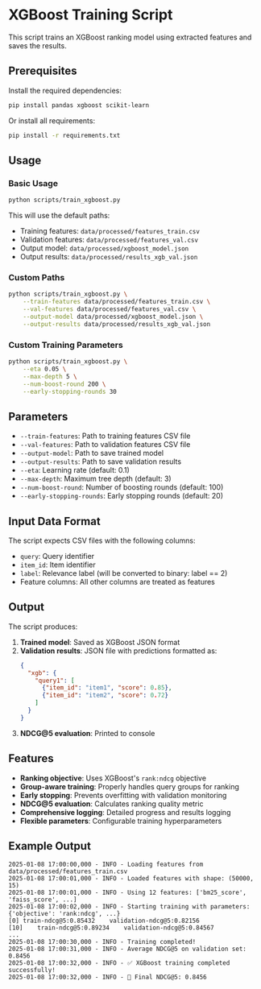 # XGBoost Training Script

This script trains an XGBoost ranking model using extracted features and saves the results.

## Prerequisites

Install the required dependencies:
```bash
pip install pandas xgboost scikit-learn
```

Or install all requirements:
```bash
pip install -r requirements.txt
```

## Usage

### Basic Usage
```bash
python scripts/train_xgboost.py
```

This will use the default paths:
- Training features: `data/processed/features_train.csv`
- Validation features: `data/processed/features_val.csv`
- Output model: `data/processed/xgboost_model.json`
- Output results: `data/processed/results_xgb_val.json`

### Custom Paths
```bash
python scripts/train_xgboost.py \
    --train-features data/processed/features_train.csv \
    --val-features data/processed/features_val.csv \
    --output-model data/processed/xgboost_model.json \
    --output-results data/processed/results_xgb_val.json
```

### Custom Training Parameters
```bash
python scripts/train_xgboost.py \
    --eta 0.05 \
    --max-depth 5 \
    --num-boost-round 200 \
    --early-stopping-rounds 30
```

## Parameters

- `--train-features`: Path to training features CSV file
- `--val-features`: Path to validation features CSV file  
- `--output-model`: Path to save trained model
- `--output-results`: Path to save validation results
- `--eta`: Learning rate (default: 0.1)
- `--max-depth`: Maximum tree depth (default: 3)
- `--num-boost-round`: Number of boosting rounds (default: 100)
- `--early-stopping-rounds`: Early stopping rounds (default: 20)

## Input Data Format

The script expects CSV files with the following columns:
- `query`: Query identifier
- `item_id`: Item identifier  
- `label`: Relevance label (will be converted to binary: label == 2)
- Feature columns: All other columns are treated as features

## Output

The script produces:
1. **Trained model**: Saved as XGBoost JSON format
2. **Validation results**: JSON file with predictions formatted as:
   ```json
   {
     "xgb": {
       "query1": [
         {"item_id": "item1", "score": 0.85},
         {"item_id": "item2", "score": 0.72}
       ]
     }
   }
   ```
3. **NDCG@5 evaluation**: Printed to console

## Features

- **Ranking objective**: Uses XGBoost's `rank:ndcg` objective
- **Group-aware training**: Properly handles query groups for ranking
- **Early stopping**: Prevents overfitting with validation monitoring
- **NDCG@5 evaluation**: Calculates ranking quality metric
- **Comprehensive logging**: Detailed progress and results logging
- **Flexible parameters**: Configurable training hyperparameters

## Example Output

```
2025-01-08 17:00:00,000 - INFO - Loading features from data/processed/features_train.csv
2025-01-08 17:00:01,000 - INFO - Loaded features with shape: (50000, 15)
2025-01-08 17:00:01,000 - INFO - Using 12 features: ['bm25_score', 'faiss_score', ...]
2025-01-08 17:00:02,000 - INFO - Starting training with parameters: {'objective': 'rank:ndcg', ...}
[0]	train-ndcg@5:0.85432	validation-ndcg@5:0.82156
[10]	train-ndcg@5:0.89234	validation-ndcg@5:0.84567
...
2025-01-08 17:00:30,000 - INFO - Training completed!
2025-01-08 17:00:31,000 - INFO - Average NDCG@5 on validation set: 0.8456
2025-01-08 17:00:32,000 - INFO - ✅ XGBoost training completed successfully!
2025-01-08 17:00:32,000 - INFO - 🎯 Final NDCG@5: 0.8456

